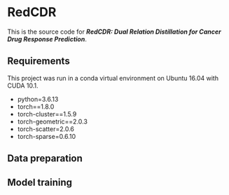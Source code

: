 # RedCDR
This is the source code for ***RedCDR: Dual Relation Distillation for Cancer Drug Response Prediction***.

Requirements
----
This project was run in a conda virtual environment on Ubuntu 16.04 with CUDA 10.1. 
+ python=3.6.13
+ torch==1.8.0
+ torch-cluster==1.5.9
+ torch-geometric==2.0.3
+ torch-scatter=2.0.6
+ torch-sparse=0.6.10

Data preparation
----

Model training
----

